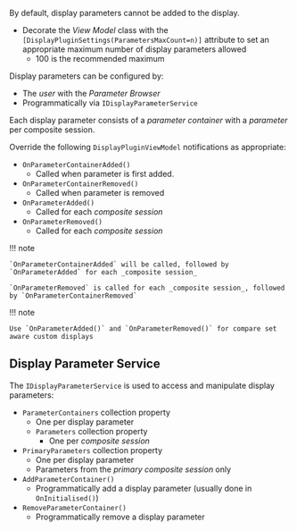 By default, display parameters cannot be added to the display.

- Decorate the _View Model_ class with the `[DisplayPluginSettings(ParametersMaxCount=n)]` attribute to set an appropriate maximum number of display parameters allowed 
    - 100 is the recommended maximum

Display parameters can be configured by:

- The _user_ with the _Parameter Browser_	
- Programmatically via `IDisplayParameterService`

Each display parameter consists of a _parameter container_ with a _parameter_ per composite session.

Override the following `DisplayPluginViewModel` notifications as appropriate:

- `OnParameterContainerAdded()`
    - Called when parameter is first added.
- `OnParameterContainerRemoved()`
    - Called when parameter is removed
- `OnParameterAdded()`
    - Called for each _composite session_
- `OnParameterRemoved()`
    - Called for each _composite session_

!!! note

    `OnParameterContainerAdded` will be called, followed by `OnParameterAdded` for each _composite session_

    `OnParameterRemoved` is called for each _composite session_, followed by `OnParameterContainerRemoved`

!!! note

    Use `OnParameterAdded()` and `OnParameterRemoved()` for compare set aware custom displays

## Display Parameter Service

The `IDisplayParameterService` is used to access and manipulate display parameters:

- `ParameterContainers` collection property
    - One per display parameter
    - `Parameters` collection property
        - One per _composite session_
- `PrimaryParameters` collection property
    - One per display parameter
    - Parameters from the _primary composite session_ only
- `AddParameterContainer()`
    - Programmatically add a display parameter (usually done in `OnInitialised()`)
- `RemoveParameterContainer()`
    - Programmatically remove a display parameter
